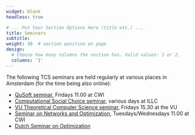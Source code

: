 ```yaml
---
widget: blank
headless: true

# ... Put Your Section Options Here (title etc.) ...
title: Seminars
subtitle:
weight: 30  # section position on page
design:
  # Choose how many columns the section has. Valid values: 1 or 2.
  columns: '1'
---
```


The following TCS seminars are held regularly at various places in Amsterdam (for the time being also online):
- [QuSoft seminar](https://qusoft.org/news-insights/), Fridays 11.00 at CWI
- [Computational Social Choice seminar](https://staff.fnwi.uva.nl/u.endriss/seminar/), various days at ILLC
- [VU Theoretical Computer Science seminar](https://www.cs.vu.nl/~tcs/seminar/), Fridays 15.30 at the VU
- [Seminar on Networks and Optimization](https://www.cwi.nl/research/groups/networks-and-optimization/aco-seminar), Tuesdays/Wednesdays 11.00 at CWI
- [Dutch Seminar on Optimization](https://portals.project.cwi.nl/dutch-optimization-seminar/dutch-optimization-seminar)
